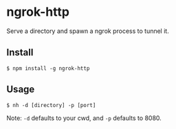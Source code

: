 # ngrok-http
Serve a directory and spawn a ngrok process to tunnel it.

## Install
```
$ npm install -g ngrok-http
```

## Usage
```
$ nh -d [directory] -p [port]
```
Note: `-d` defaults to your cwd, and `-p` defaults to 8080.
